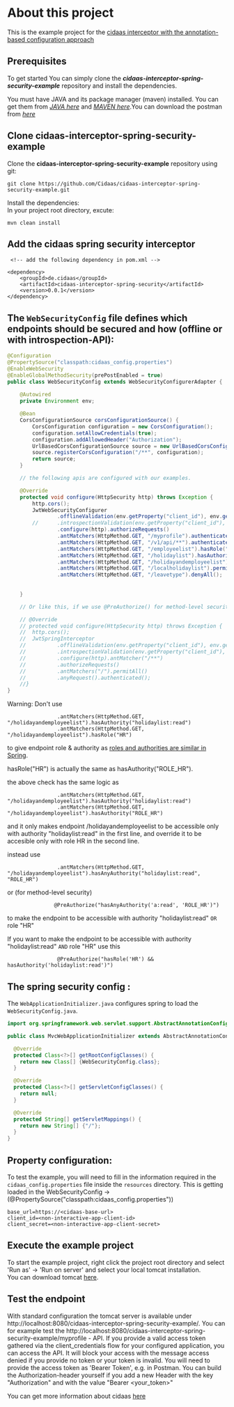 # About this project  
This is the example project for the [cidaas interceptor with the annotation-based configuration approach](https://github.com/Cidaas/cidaas-interceptor-spring-security)
  
## Prerequisites
To get started You can simply clone the **_cidaas-interceptor-spring-security-example_** repository and install the dependencies.
  
You must have JAVA and its package manager \(maven\) installed. You can get them from [_JAVA here_](https://java.com/en/download/) and [_MAVEN here_](https://maven.apache.org/install.html).You can download the postman from [_here_](https://www.getpostman.com/apps)
  
## Clone cidaas-interceptor-spring-security-example
Clone the **cidaas-interceptor-spring-security-example** repository using git:
```
git clone https://github.com/Cidaas/cidaas-interceptor-spring-security-example.git

```

Install the dependencies:  
In your project root directory, excute: 
  
```
mvn clean install

```

## Add the cidaas spring security interceptor 
```
 <!-- add the following dependency in pom.xml --> 
 
<dependency>
    <groupId>de.cidaas</groupId>
    <artifactId>cidaas-interceptor-spring-security</artifactId>
    <version>0.0.1</version>
</dependency>

```
## The ``WebSecurityConfig`` file defines which endpoints should be secured and how (offline or with introspection-API):

```java
@Configuration
@PropertySource("classpath:cidaas_config.properties")
@EnableWebSecurity
@EnableGlobalMethodSecurity(prePostEnabled = true)
public class WebSecurityConfig extends WebSecurityConfigurerAdapter {
	
	@Autowired
	private Environment env;

	@Bean
	CorsConfigurationSource corsConfigurationSource() {
		CorsConfiguration configuration = new CorsConfiguration();		
		configuration.setAllowCredentials(true);
		configuration.addAllowedHeader("Authorization");
		UrlBasedCorsConfigurationSource source = new UrlBasedCorsConfigurationSource();
		source.registerCorsConfiguration("/**", configuration);
		return source;
	}

    // the following apis are configured with our examples.

	@Override
	protected void configure(HttpSecurity http) throws Exception {
		http.cors();
		JwtWebSecurityConfigurer
				.offlineValidation(env.getProperty("client_id"), env.getProperty("base_url"))
		//		.introspectionValidation(env.getProperty("client_id"), env.getProperty("base_url"))
				.configure(http).authorizeRequests()				
				.antMatchers(HttpMethod.GET, "/myprofile").authenticated()
                .antMatchers(HttpMethod.GET, "/v1/api/**").authenticated() // it will authenticate all the url followed by {{baseurl}}/v1/api/
				.antMatchers(HttpMethod.GET, "/employeelist").hasRole("HR")
				.antMatchers(HttpMethod.GET, "/holidaylist").hasAuthority("holidaylist:read")
				.antMatchers(HttpMethod.GET, "/holidayandemployeelist").hasAnyAuthority("holidaylist:read", "ROLE_HR")
				.antMatchers(HttpMethod.GET, "/localholidaylist").permitAll()
				.antMatchers(HttpMethod.GET, "/leavetype").denyAll();
		
		
	}

	// Or like this, if we use @PreAuthorize() for method-level security

	// @Override
	// protected void configure(HttpSecurity http) throws Exception {
	// 	http.cors();
	// 	JwtSpringInterceptor
	//			.offlineValidation(env.getProperty("client_id"), env.getProperty("base_url"))
	//			.introspectionValidation(env.getProperty("client_id"), env.getProperty("base_url"))
	//			.configure(http).antMatcher("/**")  
    //    		.authorizeRequests()  
    //   		.antMatchers("/").permitAll()  
    //    		.anyRequest().authenticated();  	
	//}
}
```

Warning: Don't use 

```
                .antMatchers(HttpMethod.GET, "/holidayandemployeelist").hasAuthority("holidaylist:read")
				.antMatchers(HttpMethod.GET, "/holidayandemployeelist").hasRole("HR")
```
to give endpoint role & authority as [roles and authorities are similar in Spring](https://www.baeldung.com/spring-security-expressions). 

hasRole("HR") is actually the same as hasAuthority("ROLE_HR"). 

the above check has the same logic as 

```
                .antMatchers(HttpMethod.GET, "/holidayandemployeelist").hasAuthority("holidaylist:read")
				.antMatchers(HttpMethod.GET, "/holidayandemployeelist").hasAuthority("ROLE_HR")
```
and it only makes endpoint /holidayandemployeelist to be accessible only with authority "holidaylist:read" in the first line, and override it to be accesible only with role HR in the second line.

instead use

```
                .antMatchers(HttpMethod.GET, "/holidayandemployeelist").hasAnyAuthority("holidaylist:read", "ROLE_HR")
```

or (for method-level security)

```
               @PreAuthorize("hasAnyAuthority('a:read', 'ROLE_HR')")
```

to make the endpoint to be accessible with authority "holidaylist:read" `OR` role "HR"


If you want to make the endpoint to be accessible with authority "holidaylist:read" `AND` role "HR" use this

```
                @PreAuthorize("hasRole('HR') && hasAuthority('holidaylist:read')")
```

## The spring security config : 

The ``WebApplicationInitializer.java`` configures spring to load the ``WebSecurityConfig.java``.  

```java
import org.springframework.web.servlet.support.AbstractAnnotationConfigDispatcherServletInitializer;

public class MvcWebApplicationInitializer extends AbstractAnnotationConfigDispatcherServletInitializer {

  @Override
  protected Class<?>[] getRootConfigClasses() {
    return new Class[] {WebSecurityConfig.class};
  }

  @Override
  protected Class<?>[] getServletConfigClasses() {
    return null;
  }

  @Override
  protected String[] getServletMappings() {
    return new String[] {"/"};
  }
}
```  
  
## Property configuration: 

To test the example, you will need to fill in the information required in the `cidaas_config.properties` file inside the `resources` directory. This is getting loaded in the WebSecurityConfig -> (@PropertySource("classpath:cidaas_config.properties"))

```
base_url=https://<cidaas-base-url>
client_id=<non-interactive-app-client-id>
client_secret=<non-interactive-app-client-secret>
```
  
## Execute the example project
  
To start the example project, right click the project root directory and select 'Run as' -> 'Run on server' and select your local tomcat installation.  
You can download tomcat [here](https://tomcat.apache.org/download-90.cgi).

## Test the endpoint

With standard configuration the tomcat server is available under http://localhost:8080/cidaas-interceptor-spring-security-example/.
You can for example test the http://localhost:8080/cidaas-interceptor-spring-security-example/myprofile - API. If you provide a valid access token gathered via the client_credentials flow for your configured application, you can access the API. It will block your access with the message access denied if you provide no token or your token is invalid. 
You will need to provide the access token as 'Bearer Token', e.g. in Postman. You can build the Authorization-header yourself if you add a new Header with the key "Authorization" and with the value "Bearer <your_token>"

  
You can get more information about cidaas [here](https://docs.cidaas.de/)
